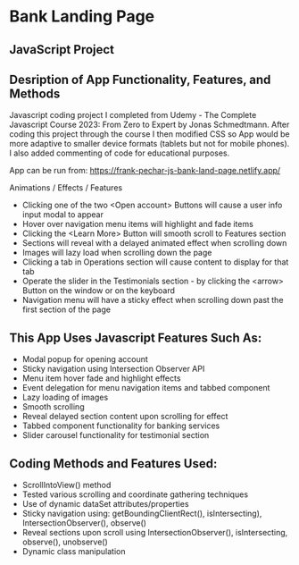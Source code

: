 # Bank Landing Page 
## JavaScript Project
## Desription of App Functionality, Features, and Methods

Javascript coding project I completed from Udemy - The Complete Javascript Course 2023: From Zero to Expert by Jonas Schmedtmann. After coding this project through the course I then modified CSS so App would be more adaptive to smaller device formats (tablets but not for mobile phones). I also added commenting of code for educational purposes.

App can be run from: https://frank-pechar-js-bank-land-page.netlify.app/

Animations / Effects / Features
         
- Clicking one of the two &lt;Open account&gt; Buttons will cause a user info input modal to appear
- Hover over navigation menu items will highlight and fade items
- Clicking the &lt;Learn More&gt; Button will smooth scroll to Features section
- Sections will reveal with a delayed animated effect when scrolling down
- Images will lazy load when scrolling down the page
- Clicking a tab in Operations section will cause content to display for that tab
- Operate the slider in the Testimonials section - by clicking the &lt;arrow&gt; Button on the window or on the keyboard
- Navigation menu will have a sticky effect when scrolling down past the first section of the page

## This App Uses Javascript Features Such As:

- Modal popup for opening account
- Sticky navigation using Intersection Observer API
- Menu item hover fade and highlight effects 
- Event delegation for menu navigation items and tabbed component
- Lazy loading of images
- Smooth scrolling
- Reveal delayed section content upon scrolling for effect
- Tabbed component functionality for banking services
- Slider carousel functionality for testimonial section

## Coding Methods and Features Used:

- ScrollIntoView() method
- Tested various scrolling and coordinate gathering techniques 
- Use of dynamic dataSet attributes/properties
- Sticky navigation using: getBoundingClientRect(), isIntersecting), IntersectionObserver(), observe()
- Reveal sections upon scroll using IntersectionObserver(), isIntersecting, observe(), unobserve()
- Dynamic class manipulation
